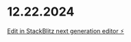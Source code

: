 # 12.22.2024

[Edit in StackBlitz next generation editor ⚡️](https://stackblitz.com/~/github.com/cocoooowang1230/12.22.2024)